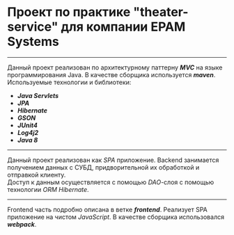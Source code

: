# Проект по практике "theater-service" для компании EPAM Systems
***
Данный проект реализован по архитектурному паттерну ***MVC*** на языке программирования Java. В качестве сборщика используется ***maven***.
<br>
Используемые технологии и библиотеки:
* ***Java Servlets***
* ***JPA***
* ***Hibernate***
* ***GSON***
* ***JUnit4***
* ***Log4j2***
* ***Java 8***
***
Данный проект реализован как _SPA_ приложение. Backend занимается получением данных с СУБД, придворительной их обработкой и отправкой клиенту.
<br>
Доступ к данным осуществляется с помощью _DAO_-слоя с помощью технологии _ORM_ _Hibernate_.
***
Frontend часть подробно описана в ветке ***frontend***. Реализует SPA приложение на чистом _JavaScript_. В качестве сборщика использовался ***webpack***.
